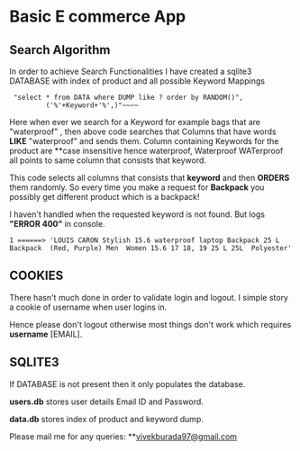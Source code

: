 # Basic E commerce App

## Search Algorithm

 In order to achieve Search Functionalities I have created a sqlite3 DATABASE with index of product and all possible Keyword Mappings

```
 "select * from DATA where DUMP like ? order by RANDOM()",
         ('%'+Keyword+'%',)"~~~~
```
Here when ever we search for a Keyword for example bags that are "waterproof" , then above code searches that
Columns that have words **LIKE**  "waterproof" and sends them. Column containing Keywords for the product are **case insensitive hence  waterproof, Waterproof WATerproof all points to same column that consists that keyword.  

This code selects all columns that consists  that **keyword** and then **ORDERS** them randomly. So every time you make a request for **Backpack** you possibly get different product which is a backpack!

I haven't handled when the requested keyword is not found. But logs **"ERROR 400"** in console.
```
1 ======> 'LOUIS CARON Stylish 15.6 waterproof laptop Backpack 25 L Backpack  (Red, Purple) Men  Women 15.6 17 18, 19 25 L 25L  Polyester'
```  
##  COOKIES

There hasn't much done in order to validate login and logout. I simple story a cookie of username when user logins in.

Hence please don't logout otherwise most things don't work which requires  **username** [EMAIL].  

## SQLITE3

If DATABASE is not present then it only populates the database.

**users.db** stores user details Email ID and Password.

**data.db** stores index of product and keyword dump.  

Please mail me for any queries: **vivekburada97@gmail.com
